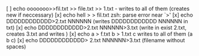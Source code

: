 [ ] echo ooooooo>>fil.txt >> file.txt >> 1.txt - writes to all of them (creates new if neccessary)
[x] echo hell > > fil.txt				     	  zsh: parse error near `>'
[x]	echo DDDDDDDDDDDD>2.txt NNNNNN				(writes DDDDDDDDDDDD NNNNNN in txt)
[x]  echo DDDDDDDDDDDD>2.txt NNNNNN>3.txt		(write in exist 2.txt, creates 3.txt and writes )
[x] echo a > f.txt b > 1.txt c					writes to all of them (a b c)
[x] echo DDDDDDDDDDDD>     2.txt NNNNNN>3.txt (filename without spaces)
